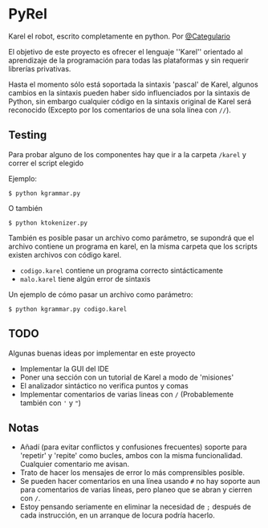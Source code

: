 PyRel
=====

Karel el robot, escrito completamente en python. Por [@Categulario](https://twitter.com/categulario)

El objetivo de este proyecto es ofrecer el lenguaje ''Karel'' orientado al aprendizaje de la programación para todas las plataformas y sin requerir librerías privativas.

Hasta el momento sólo está soportada la sintaxis 'pascal' de Karel, algunos cambios en la sintaxis pueden haber sido influenciados por la sintaxis de Python, sin embargo cualquier código en la sintaxis original de Karel será reconocido (Excepto por los comentarios de una sola línea con `//`).

Testing
-------

Para probar alguno de los componentes hay que ir a la carpeta `/karel` y correr el script elegido

Ejemplo:

`$ python kgrammar.py`

O también

`$ python ktokenizer.py`

También es posible pasar un archivo como parámetro, se supondrá que el archivo contiene un programa en karel, en la misma carpeta que los scripts existen archivos con código karel.

* `codigo.karel` contiene un programa correcto sintácticamente
* `malo.karel` tiene algún error de sintaxis

Un ejemplo de cómo pasar un archivo como parámetro:

`$ python kgrammar.py codigo.karel`

TODO
----

Algunas buenas ideas por implementar en este proyecto

* Implementar la GUI del IDE
* Poner una sección con un tutorial de Karel a modo de 'misiones'
* El analizador sintáctico no verifica puntos y comas
* Implementar comentarios de varias lineas con `/` (Probablemente también con `'` y `"`)

Notas
-----

* Añadí (para evitar conflictos y confusiones frecuentes) soporte para 'repetir' y 'repite' como bucles, ambos con la misma funcionalidad. Cualquier comentario me avisan.
* Trato de hacer los mensajes de error lo más comprensibles posible.
* Se pueden hacer comentarios en una línea usando `#` no hay soporte aun para comentarios de varias líneas, pero planeo que se abran y cierren con `/`.
* Estoy pensando seriamente en eliminar la necesidad de `;` después de cada instrucción, en un arranque de locura podría hacerlo.
